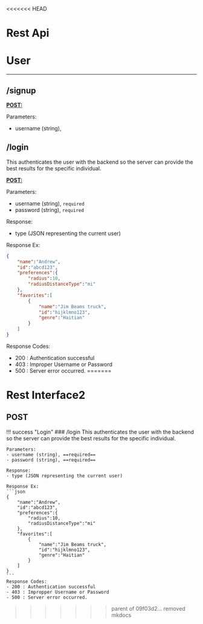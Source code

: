 <<<<<<< HEAD
# Rest Api

# User 
---
## /signup

<b style="text-decoration: underline;">POST:</b>

Parameters:
- username (string),

## /login
This authenticates the user with the backend so the server can provide the best results for the specific individual.

<b style="text-decoration: underline;">POST:</b>

Parameters:
- username (string), `required`
- password (string), `required` 

Response:
- type (JSON representing the current user)

Response Ex:
```json
{
	"name":"Andrew",
	"id":"abcd123",
	"preferences":{
		"radius":10,
		"radiusDistanceType":"mi"
	},
	"favorites":[
		{
			"name":"Jim Beams truck",
			"id":"hijklmno123",
			"genre":"Haitian"
		}
	]
}
```

Response Codes:
- 200 : Authentication successful
- 403 : Improper Username or Password
- 500 : Server error occurred.
=======
# Rest Interface2

## POST

!!! success "Login"
    ### /login
    This authenticates the user with the backend so the server can provide the best results for the specific individual.

    Parameters:
    - username (string), ==required==  
    - password (string), ==required==  

    Response:  
    - type (JSON representing the current user)

    Response Ex:
    ```json
    {
        "name":"Andrew",
        "id":"abcd123",
        "preferences":{
            "radius":10,
            "radiusDistanceType":"mi"
        },
        "favorites":[
            {
                "name":"Jim Beams truck",
                "id":"hijklmno123",
                "genre":"Haitian"
            }
        ]
    }
    ```
    Response Codes:  
    - 200 : Authentication successful  
    - 403 : Impropper Username or Password  
    - 500 : Server error occurred.
>>>>>>> parent of 09f03d2... removed mkdocs

